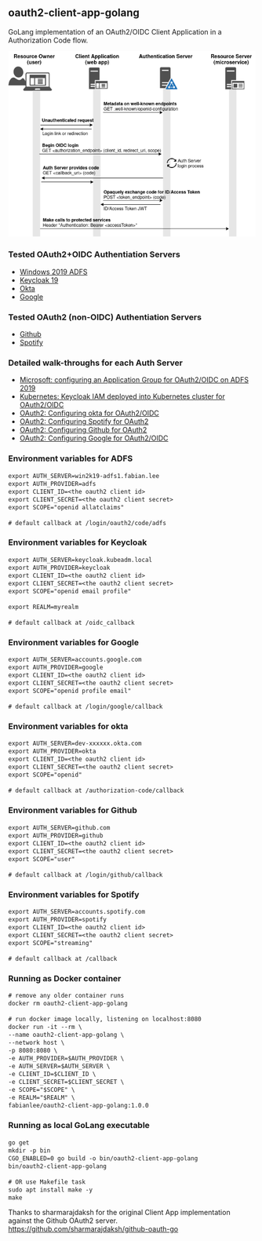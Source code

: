 ##  oauth2-client-app-golang ##

GoLang implementation of an OAuth2/OIDC Client Application in a Authorization Code flow.

![OAuth2/OIDC Entities](https://github.com/fabianlee/oauth2-client-app-golang/raw/main/diagrams/oauth2-oidc-entities.drawio.png)

### Tested OAuth2+OIDC Authentiation Servers

* [Windows 2019 ADFS](https://fabianlee.org/2022/08/22/microsoft-configuring-an-application-group-for-oauth2-oidc-on-adfs-2019/)
* [Keycloak 19](https://fabianlee.org/2022/09/10/kubernetes-keycloak-iam-deployed-into-kubernetes-cluster-for-oauth2-oidc/)
* [Okta](https://developer.okta.com)
* [Google](https://developers.google.com/identity/protocols/oauth2/openid-connect)

### Tested OAuth2 (non-OIDC) Authentiation Servers

* [Github](https://docs.github.com/en/developers/apps/building-oauth-apps/authorizing-oauth-apps)
* [Spotify](https://developer.spotify.com/documentation/general/guides/authorization/code-flow/)

### Detailed walk-throughs for each Auth Server

* [Microsoft: configuring an Application Group for OAuth2/OIDC on ADFS 2019](https://fabianlee.org/2022/08/22/microsoft-configuring-an-application-group-for-oauth2-oidc-on-adfs-2019/)
* [Kubernetes: Keycloak IAM deployed into Kubernetes cluster for OAuth2/OIDC ](https://fabianlee.org/2022/09/10/kubernetes-keycloak-iam-deployed-into-kubernetes-cluster-for-oauth2-oidc/)
* [OAuth2: Configuring okta for OAuth2/OIDC](https://fabianlee.org/2022/09/12/oauth2-configuring-okta-for-oauth2-oidc/)
* [OAuth2: Configuring Spotify for OAuth2](https://fabianlee.org/2022/09/12/oauth2-configuring-spotify-for-oauth2/)
* [OAuth2: Configuring Github for OAuth2](https://fabianlee.org/2022/09/12/oauth2-configuring-github-for-oauth2/)
* [OAuth2: Configuring Google for OAuth2/OIDC](https://fabianlee.org/2022/09/13/oauth2-configuring-google-for-oauth2-oidc/)


### Environment variables for ADFS

```
export AUTH_SERVER=win2k19-adfs1.fabian.lee
export AUTH_PROVIDER=adfs
export CLIENT_ID=<the oauth2 client id>
export CLIENT_SECRET=<the oauth2 client secret>
export SCOPE="openid allatclaims"

# default callback at /login/oauth2/code/adfs
```

### Environment variables for Keycloak

```
export AUTH_SERVER=keycloak.kubeadm.local
export AUTH_PROVIDER=keycloak
export CLIENT_ID=<the oauth2 client id>
export CLIENT_SECRET=<the oauth2 client secret>
export SCOPE="openid email profile"

export REALM=myrealm

# default callback at /oidc_callback
```


### Environment variables for Google

```
export AUTH_SERVER=accounts.google.com
export AUTH_PROVIDER=google
export CLIENT_ID=<the oauth2 client id>
export CLIENT_SECRET=<the oauth2 client secret>
export SCOPE="openid profile email"

# default callback at /login/google/callback
```

### Environment variables for okta

```
export AUTH_SERVER=dev-xxxxxx.okta.com
export AUTH_PROVIDER=okta
export CLIENT_ID=<the oauth2 client id>
export CLIENT_SECRET=<the oauth2 client secret>
export SCOPE="openid"

# default callback at /authorization-code/callback
```

### Environment variables for Github

```
export AUTH_SERVER=github.com
export AUTH_PROVIDER=github
export CLIENT_ID=<the oauth2 client id>
export CLIENT_SECRET=<the oauth2 client secret>
export SCOPE="user"

# default callback at /login/github/callback
```

### Environment variables for Spotify

```
export AUTH_SERVER=accounts.spotify.com
export AUTH_PROVIDER=spotify
export CLIENT_ID=<the oauth2 client id>
export CLIENT_SECRET=<the oauth2 client secret>
export SCOPE="streaming"

# default callback at /callback
```

### Running as Docker container

```
# remove any older container runs
docker rm oauth2-client-app-golang

# run docker image locally, listening on localhost:8080
docker run -it --rm \
--name oauth2-client-app-golang \
--network host \
-p 8080:8080 \
-e AUTH_PROVIDER=$AUTH_PROVIDER \
-e AUTH_SERVER=$AUTH_SERVER \
-e CLIENT_ID=$CLIENT_ID \
-e CLIENT_SECRET=$CLIENT_SECRET \
-e SCOPE="$SCOPE" \
-e REALM="$REALM" \
fabianlee/oauth2-client-app-golang:1.0.0
```

### Running as local GoLang executable

```
go get
mkdir -p bin
CGO_ENABLED=0 go build -o bin/oauth2-client-app-golang
bin/oauth2-client-app-golang

# OR use Makefile task
sudo apt install make -y
make
```


Thanks to sharmarajdaksh for the original Client App implementation against the Github OAuth2 server.
https://github.com/sharmarajdaksh/github-oauth-go
